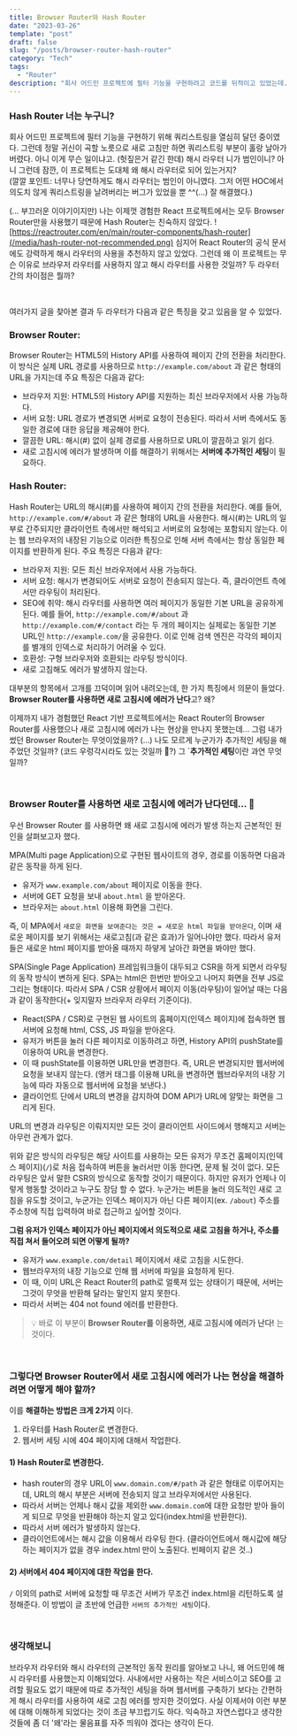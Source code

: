 ```yaml
---
title: Browser Router와 Hash Router
date: "2023-03-26"
template: "post"
draft: false
slug: "/posts/browser-router-hash-router"
category: "Tech"
tags:
  - "Router"
description: "회사 어드민 프로젝트에 필터 기능을 구현하려고 코드를 뒤적이고 있었는데... 그런데 잠깐, 이 프로젝트는 왜 해시 라우터로 되어 있는거지?"
---
```


### Hash Router 너는 누구니?

회사 어드민 프로젝트에 필터 기능을 구현하기 위해 쿼리스트링을 열심히 달던 중이였다. 그런데 정말 귀신이 곡할 노릇으로 새로 고침만 하면 쿼리스트링 부분이 홀랑 날아가버렸다. 아니 이게 무슨 일이냐고. (헛짚은거 같긴 한데) 해시 라우터 니가 범인이니? 아니 그런데 잠깐, 이 프로젝트는 도대체 왜 해시 라우터로 되어 있는거지? <br />
(깔깔 포인트: 너무나 당연하게도 해시 라우터는 범인이 아니였다. 그저 어떤 HOC에서 의도치 않게 쿼리스트링을 날려버리는 버그가 있었을 뿐 ^^(...) 잘 해결했다.)

(… 부끄러운 이야기이지만) 나는 이제껏 경험한 React 프로젝트에서는 모두 Browser Router만을 사용했기 때문에 Hash Router는 친숙하지 않았다.
![https://reactrouter.com/en/main/router-components/hash-router](/media/hash-router-not-recommended.png)
 심지어 React Router의 공식 문서에도 강력하게 해시 라우터의 사용을 추천하지 않고 있었다. 그런데 왜 이 프로젝트는 무슨 이유로 브라우저 라우터를 사용하지 않고 해시 라우터를 사용한 것일까? 두 라우터 간의 차이점은 뭘까?

<br />

여러가지 글을 찾아본 결과 두 라우터가 다음과 같은 특징을 갖고 있음을 알 수 있었다. 
### Browser Router:
Browser Router는 HTML5의 History API를 사용하여 페이지 간의 전환을 처리한다. 이 방식은 실제 URL 경로를 사용하므로 `http://example.com/about` 과 같은 형태의 URL을 가지는데 주요 특징은 다음과 같다:
* 브라우저 지원: HTML5의 History API를 지원하는 최신 브라우저에서 사용 가능하다.
* 서버 요청: URL 경로가 변경되면 서버로 요청이 전송된다. 따라서 서버 측에서도 동일한 경로에 대한 응답을 제공해야 한다.
* 깔끔한 URL: 해시(#) 없이 실제 경로를 사용하므로 URL이 깔끔하고 읽기 쉽다.
* 새로 고침시에 에러가 발생하며 이를 해결하기 위해서는 **서버에 추가적인 세팅**이 필요하다. 

### Hash Router:
Hash Router는 URL의 해시(#)를 사용하여 페이지 간의 전환을 처리한다. 예를 들어, `http://example.com/#/about` 과 같은 형태의 URL을 사용한다. 해시(#)는 URL의 일부로 간주되지만 클라이언트 측에서만 해석되고 서버로의 요청에는 포함되지 않는다. 이는 웹 브라우저의 내장된 기능으로 이러한 특징으로 인해 서버 측에서는 항상 동일한 페이지를 반환하게 된다. 주요 특징은 다음과 같다:
* 브라우저 지원: 모든 최신 브라우저에서 사용 가능하다.
* 서버 요청: 해시가 변경되어도 서버로 요청이 전송되지 않는다. 즉, 클라이언트 측에서만 라우팅이 처리된다.
* SEO에 취약: 해시 라우터를 사용하면 여러 페이지가 동일한 기본 URL을 공유하게 된다. 예를 들어, `http://example.com/#/about` 과 `http://example.com/#/contact` 라는 두 개의 페이지는 실제로는 동일한 기본 URL인 `http://example.com/`을 공유한다. 이로 인해 검색 엔진은 각각의 페이지를 별개의 인덱스로 처리하기 어려울 수 있다.
* 호환성: 구형 브라우저와 호환되는 라우팅 방식이다.
* 새로 고침해도 에러가 발생하지 않는다. 


대부분의 항목에서 고개를 끄덕이며 읽어 내려오는데, 한 가지 특징에서 의문이 들었다. **Browser Router를 사용하면 새로 고침시에 에러가 난다**고? 왜?

이제까지 내가 경험했던 React 기반 프로젝트에서는 React Router의 Browser Router를 사용했으나 새로 고침시에 에러가 나는 현상을 만나지 못했는데... 그럼 내가 썼던 Browser Router는 무엇이었을까? (…) 나도 모르게 누군가가 추가적인 세팅을 해 주었던 것일까? (코드 우렁각시라도 있는 것일까 🥺?) 그 `**추가적인 세팅**이란 과연 무엇일까?

<br />

### Browser Router를 사용하면 새로 고침시에 에러가 난다던데… 🤔
우선 Browser Router 를 사용하면 왜 새로 고침시에 에러가 발생 하는지 근본적인 원인을 살펴보고자 했다.

MPA(Multi page Application)으로 구현된 웹사이트의 경우, 경로를 이동하면 다음과 같은 동작을 하게 된다.
- 유저가 `www.example.com/about` 페이지로 이동을 한다.
- 서버에 GET 요청을 보내 `about.html` 을 받아온다.
- 브라우저는 `about.html` 이용해 화면을 그린다.

즉, 이 MPA에서 `새로운 화면을 보여준다는 것은 = 새로운 html 파일을 받아온다`, 이며 새로운 페이지를 보기 위해서는 새로고침(과 같은 효과)가 일어나야만 했다. 따라서 유저들은 새로운 html 페이지를 받아올 때까지 하얗게 날아간 화면을 봐야만 했다.
<br />

SPA(Single Page Application) 프레임워크들이 대두되고 CSR을 하게 되면서 라우팅의 동작 방식이 변하게 된다. SPA는 html은 한번만 받아오고 나머지 화면을 전부 JS로 그리는 형태이다. 따라서 SPA / CSR 상황에서 페이지 이동(라우팅)이 일어날 때는 다음과 같이 동작한다(+ 잊지말자 브라우저 라우터 기준이다). 
* React(SPA / CSR)로 구현된 웹 사이트의 홈페이지(인덱스 페이지)에 접속하면 웹 서버에 요청해 html, CSS, JS 파일을 받아온다.
* 유저가 버튼을 눌러 다른 페이지로 이동하려고 하면, History API의 pushState를 이용하여 URL을 변경한다. 
* 이 때 pushState를 이용하면 URL만을 변경한다. 즉, URL은 변경되지만 웹서버에 요청을 보내지 않는다. (앵커 태그를 이용해 URL을 변경하면 웹브라우저의 내장 기능에 따라 자동으로 웹서버에 요청을 보낸다.)
* 클라이언트 단에서 URL의 변경을 감지하여 DOM API가 URL에 알맞는 화면을 그리게 된다. 

URL의 변경과 라우팅은 이뤄지지만 모든 것이 클라이언트 사이드에서 행해지고 서버는 아무런 관계가 없다.
<br />

위와 같은 방식의 라우팅은 해당 사이트를 사용하는 모든 유저가 무조건 홈페이지(인덱스 페이지)(`/`)로 처음 접속하여 버튼을 눌러서만 이동 한다면, 문제 될 것이 없다. 모든 라우팅은 앞서 말한 CSR의 방식으로 동작할 것이기 때문이다. 하지만 유저가 언제나 이렇게 행동할 것이라고 누구도 장담 할 수 없다. 누군가는 버튼을 눌러 의도적인 새로 고침을 유도할 것이고, 누군가는 인덱스 페이지가 아닌 다른 페이지(ex. `/about`) 주소를 주소창에 직접 입력하여 바로 접근하고 싶어할 것이다.
<br />

**그럼 유저가 인덱스 페이지가 아닌 페이지에서 의도적으로 새로 고침을 하거나, 주소를 직접 쳐서 들어오려 되면 어떻게 될까?**
* 유저가 `www.example.com/detail` 페이지에서 새로 고침을 시도한다. 
* 웹브라우저의 내장 기능으로 인해 웹 서버에 파일을 요청하게 된다. 
* 이 때, 이미 URL은 React Router의 path로 얼룩져 있는 상태이기 때문에, 서버는 그것이 무엇을 반환해 달라는 말인지 알지 못한다. 
* 따라서 서버는 404 not found 에러를 반환한다.

> 💡 바로 이 부분이 **Browser Router를 이용하면, 새로 고침시에 에러가 난다!** 는 것이다.

<br />

### 그렇다면 Browser Router에서 새로 고침시에 에러가 나는 현상을 해결하려면 어떻게 해야 할까?

이를 **해결하는 방법은 크게 2가지** 이다.
1. 라우터를 Hash Router로 변경한다.
2. 웹서버 세팅 시에 404 페이지에 대해서 작업한다.

#### 1) Hash Router로 변경한다.
- hash router의 경우 URL이 `www.domain.com/#/path` 과 같은 형태로 이루어지는데, URL의 해시 부분은 서버에 전송되지 않고 브라우저에서만 사용된다.
- 따라서 서버는 언제나 해시 값을 제외한 `www.domain.com`에 대한 요청만 받아 들이게 되므로 무엇을 반환해야 하는지 알고 있다(index.html을 반환한다). 
- 따라서 서버 에러가 발생하지 않는다.
- 클라이언트에서는 해시 값을 이용해서 라우팅 한다. (클라이언트에서 해시값에 해당하는 페이지가 없을 경우 index.html 만이 노출된다. 빈페이지 같은 것..)

#### 2) 서버에서 404 페이지에 대한 작업을 한다.
`/` 이외의 path로 서버에 요청할 때 무조건 서버가 무조건 index.html을 리턴하도록 설정해준다. 이 방법이 글 초반에 언급한 `서버의 추가적인 세팅`이다.

<br />

### 생각해보니
브라우저 라우터와 해시 라우터의 근본적인 동작 원리를 알아보고 나니, 왜 어드민에 해시 라우터를 사용했는지 이해되었다. 사내에서만 사용하는 작은 서비스이고 SEO를 고려할 필요도 없기 때문에 따로 추가적인 세팅을 하며 웹서버를 구축하기 보다는 간편하게 해시 라우터를 사용하여 새로 고침 에러를 방지한 것이었다. 사실 이제서야 이런 부분에 대해 이해하게 되었다는 것이 조금 부끄럽기도 하다. 익숙하고 자연스럽다고 생각한 것들에 좀 더 '왜'라는 물음표를 자주 띄워야 겠다는 생각이 든다. 
